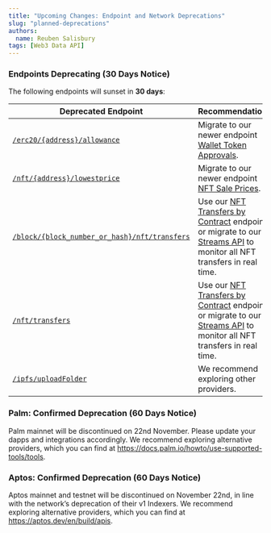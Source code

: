 ```yaml
---
title: "Upcoming Changes: Endpoint and Network Deprecations"
slug: "planned-deprecations"
authors:
  name: Reuben Salisbury
tags: [Web3 Data API]
---
```


### Endpoints Deprecating (30 Days Notice)
The following endpoints will sunset in **30 days**:

| Deprecated Endpoint | Recommendation |
| ---------------------------------- | -------------------------------------- | 
| [`/erc20/{address}/allowance`](/web3-data-api/evm/reference/get-token-allowance) | Migrate to our newer endpoint [Wallet Token Approvals](/web3-data-api/evm/reference/wallet-api/get-wallet-token-approvals). |
| [`/nft/{address}/lowestprice`](/web3-data-api/evm/reference/price/get-nft-lowest-price) | Migrate to our newer endpoint [NFT Sale Prices](/web3-data-api/evm/reference/price/get-nft-contract-sale-prices). |
| [`/block/{block_number_or_hash}/nft/transfers`](/web3-data-api/evm/reference/get-nft-transfers-by-block) | Use our [NFT Transfers by Contract](/web3-data-api/evm/reference/get-nft-contract-transfers) endpoint or migrate to our [Streams API](/streams-api/evm) to monitor all NFT transfers in real time. |
| [`/nft/transfers`](/web3-data-api/evm/reference/get-nft-transfers-from-to-block) | Use our [NFT Transfers by Contract](/web3-data-api/evm/reference/get-nft-contract-transfers) endpoint or migrate to our [Streams API](/streams-api/evm) to monitor all NFT transfers in real time. |
| [`/ipfs/uploadFolder`](https://deep-index.moralis.io/api-docs-2.2/#/IPFS/uploadFolder) | We recommend exploring other providers. |

### Palm: Confirmed Deprecation (60 Days Notice)
Palm mainnet will be discontinued on 22nd November. Please update your dapps and integrations accordingly. We recommend exploring alternative providers, which you can find at https://docs.palm.io/howto/use-supported-tools/tools.

### Aptos: Confirmed Deprecation (60 Days Notice)
Aptos mainnet and testnet will be discontinued on November 22nd, in line with the network’s deprecation of their v1 Indexers. We recommend exploring alternative providers, which you can find at https://aptos.dev/en/build/apis.
